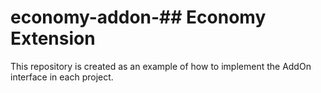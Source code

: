 # economy-addon-## Economy Extension

This repository is created as an example of how to implement the AddOn interface in each project.
